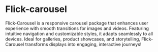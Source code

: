 # Flick-carousel
Flick-Carousel is a responsive carousel package that enhances user experience with smooth transitions for images and videos. Featuring intuitive navigation and customizable styles, it adapts seamlessly to all devices. Ideal for galleries, product showcases, and storytelling, Flick-Carousel transforms displays into engaging, interactive journeys!
